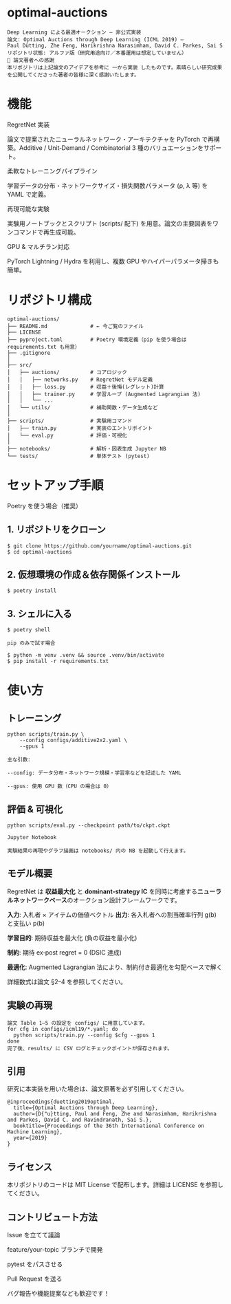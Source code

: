# optimal-auctions
```text
Deep Learning による最適オークション — 非公式実装
論文: Optimal Auctions through Deep Learning (ICML 2019) — Paul Dütting, Zhe Feng, Harikrishna Narasimham, David C. Parkes, Sai S. Ravindranath
リポジトリ状態: アルファ版（研究用途向け／本番運用は想定していません）
🙏 論文著者への感謝
本リポジトリは上記論文のアイデアを参考に 一から実装 したものです。素晴らしい研究成果を公開してくださった著者の皆様に深く感謝いたします。
```

# 機能

RegretNet 実装

論文で提案されたニューラルネットワーク・アーキテクチャを PyTorch で再構築。Additive / Unit‑Demand / Combinatorial 3 種のバリュエーションをサポート。

柔軟なトレーニングパイプライン

学習データの分布・ネットワークサイズ・損失関数パラメータ (ρ, λ 等) を YAML で定義。

再現可能な実験

実験用ノートブックとスクリプト (scripts/ 配下) を用意。論文の主要図表をワンコマンドで再生成可能。

GPU & マルチラン対応

PyTorch Lightning / Hydra を利用し、複数 GPU やハイパーパラメータ掃きも簡単。

# リポジトリ構成
```text
optimal-auctions/
├── README.md              # ← 今ご覧のファイル
├── LICENSE
├── pyproject.toml         # Poetry 環境定義（pip を使う場合は requirements.txt も用意）
├── .gitignore
│
├── src/
│   ├── auctions/          # コアロジック
│   │   ├── networks.py    # RegretNet モデル定義
│   │   ├── loss.py        # 収益＋後悔(レグレット)計算
│   │   ├── trainer.py     # 学習ループ (Augmented Lagrangian 法)
│   │   └── ...
│   └── utils/             # 補助関数・データ生成など
│
├── scripts/               # 実験用コマンド
│   ├── train.py           # 実装のエントリポイント
│   └── eval.py            # 評価・可視化
│
├── notebooks/             # 解析・図表生成 Jupyter NB
└── tests/                 # 単体テスト (pytest)
```

# セットアップ手順

Poetry を使う場合（推奨）

## 1. リポジトリをクローン
```text
$ git clone https://github.com/yourname/optimal-auctions.git
$ cd optimal-auctions
```

## 2. 仮想環境の作成＆依存関係インストール
```text
$ poetry install
```

## 3. シェルに入る

```text
$ poetry shell

pip のみで試す場合

$ python -m venv .venv && source .venv/bin/activate
$ pip install -r requirements.txt
```

# 使い方

## トレーニング
```text
python scripts/train.py \
    --config configs/additive2x2.yaml \
    --gpus 1

主な引数:

--config: データ分布・ネットワーク規模・学習率などを記述した YAML

--gpus: 使用 GPU 数（CPU の場合は 0）
```

## 評価 & 可視化
```text
python scripts/eval.py --checkpoint path/to/ckpt.ckpt

Jupyter Notebook

実験結果の再現やグラフ描画は notebooks/ 内の NB を起動して行えます。
```

## モデル概要
RegretNet は **収益最大化** と **dominant‑strategy IC** を同時に考慮する**ニューラルネットワークベース**のオークション設計フレームワークです。

**入力**: 入札者 × アイテムの価値ベクトル
**出力**: 各入札者への割当確率行列 g(b) と支払い p(b)

**学習目的**: 期待収益を最大化 (負の収益を最小化)

**制約**: 期待 ex‑post regret = 0 (DSIC 達成)

**最適化**: Augmented Lagrangian 法により、制約付き最適化を勾配ベースで解く

詳細数式は論文 §2–4 を参照してください。

## 実験の再現
```text
論文 Table 1–5 の設定を configs/ に用意しています。
for cfg in configs/icml19/*.yaml; do
  python scripts/train.py --config $cfg --gpus 1
done
完了後、results/ に CSV ログとチェックポイントが保存されます。
```

## 引用

研究に本実装を用いた場合は、論文原著を必ず引用してください。
```text
@inproceedings{duetting2019optimal,
  title={Optimal Auctions through Deep Learning},
  author={D{"u}tting, Paul and Feng, Zhe and Narasimham, Harikrishna and Parkes, David C. and Ravindranath, Sai S.},
  booktitle={Proceedings of the 36th International Conference on Machine Learning},
  year={2019}
}
```

## ライセンス

本リポジトリのコードは MIT License で配布します。詳細は LICENSE を参照してください。

## コントリビュート方法

Issue を立てて議論

feature/your-topic ブランチで開発

pytest をパスさせる

Pull Request を送る

バグ報告や機能提案なども歓迎です！

